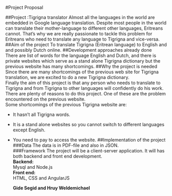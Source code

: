#Project Proposal 

##Project :Tigrigna translator 
Almost all the languages in the world are embedded in Google language translation. Despite  most people in the world can translate their mother-language to different other languages, Eritreans cannot. That’s why  we are really passionate to tackle this problem for Eritreans who need to translate any language to Tigrigna and vice-versa.
##Aim of the project
To  translate Tigrigna (Eritrean language) to English and and possibly Dutch  online.
##Development approaches  already done  
There are list of words for the language English and Dutch, and there is private websites which  serve as a stand alone Tigrigna dictionary but the previous website has many shortcomings.
##Why the project is needed
Since there are many shortcomings of the previous web site for Tigrigna translation, we are  excited to do a new Tigrigna dictionary.  
Finally the aim of this project is that  any person who needs to translate to Tigrigna and from Tigrigna to other languages will  confidently do his work. There are plenty of reasons to do this project. One of these are the problem encountered on the previous website.  
Some shortcomings of the previous Tigrigna website are:
*  It  hasn’t all Tigrigna words.
*  It is a stand alone websites so you cannot switch to different languages except English. 
*  You need to pay to access the website.
##Implementation of the project  
###Data
The data is in PDF-file and also in JSON.  
###Framework
The project will be a client-server application. It will has  both  backend and front end development.  
**Backend:**  
Mysql and Node.js  
**Front end:**  
HTML, CSS and AngularJS   
    
    **Gide Segid and Hruy Weldemichael**                        
